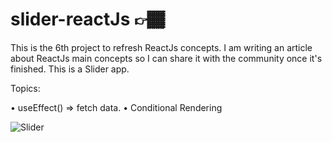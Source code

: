 # slider-reactJs 👉🏾

This is the 6th project to refresh ReactJs concepts. I am writing an article about ReactJs main concepts so I can share it with the community once it's finished.
This is a Slider app.

Topics:

• useEffect() => fetch data. • Conditional Rendering


![Slider](https://user-images.githubusercontent.com/60779542/108207784-a598ce80-7141-11eb-9377-2ab437a35b5f.png)
